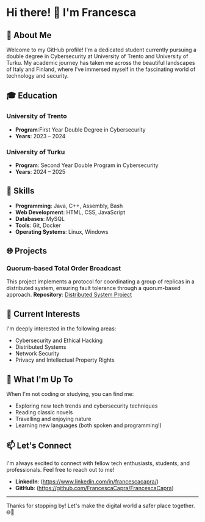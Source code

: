 # Hi there! 👋 I'm Francesca


## 🌟 About Me

Welcome to my GitHub profile! I'm a dedicated student currently pursuing a double degree in Cybersecurity at University of Trento and University of Turku. My academic journey has taken me across the beautiful landscapes of Italy and Finland, where I've immersed myself in the fascinating world of technology and security.

## 🎓 Education

### University of Trento
- **Program**:First Year Double Degree in Cybersecurity
- **Years**: 2023 – 2024

### University of Turku
- **Program**: Second Year Double Program in Cybersecurity
- **Years**: 2024 – 2025

## 🔧 Skills

- **Programming**: Java, C++, Assembly, Bash
- **Web Development**: HTML, CSS, JavaScript
- **Databases**: MySQL
- **Tools**: Git, Docker
- **Operating Systems**: Linux, Windows

## 🌐 Projects

### Quorum-based Total Order Broadcast
This project implements a protocol for coordinating a group of replicas in a distributed system, ensuring fault tolerance through a quorum-based approach.
**Repository**: [Distributed System Project](https://github.com/FrancescaCapra/Distributed-System-Project.git)

## 👀 Current Interests

I'm deeply interested in the following areas:
- Cybersecurity and Ethical Hacking
- Distributed Systems
- Network Security
- Privacy and Intellectual Property Rights

## 🌱 What I'm Up To

When I'm not coding or studying, you can find me:
- Exploring new tech trends and cybersecurity techniques
- Reading classic novels
- Travelling and enjoying nature
- Learning new languages (both spoken and programming!)

## 📫 Let's Connect

I'm always excited to connect with fellow tech enthusiasts, students, and professionals. Feel free to reach out to me!

- **LinkedIn**: (https://www.linkedin.com/in/francescacapra/)
- **GitHub**: (https://github.com/FrancescaCapra/FrancescaCapra)

---

Thanks for stopping by! Let's make the digital world a safer place together. 🌐🔐
